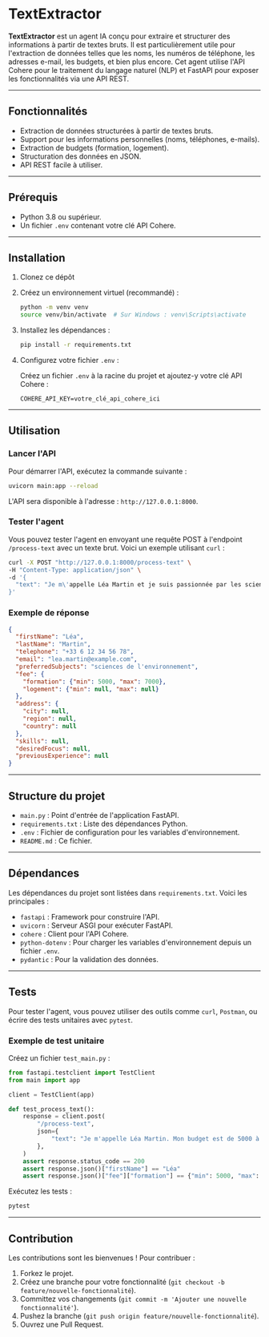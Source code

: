 # TextExtractor

**TextExtractor** est un agent IA conçu pour extraire et structurer des informations à partir de textes bruts. Il est particulièrement utile pour l'extraction de données telles que les noms, les numéros de téléphone, les adresses e-mail, les budgets, et bien plus encore. Cet agent utilise l'API Cohere pour le traitement du langage naturel (NLP) et FastAPI pour exposer les fonctionnalités via une API REST.

---

## Fonctionnalités

- Extraction de données structurées à partir de textes bruts.
- Support pour les informations personnelles (noms, téléphones, e-mails).
- Extraction de budgets (formation, logement).
- Structuration des données en JSON.
- API REST facile à utiliser.

---

## Prérequis

- Python 3.8 ou supérieur.
- Un fichier `.env` contenant votre clé API Cohere.

---

## Installation

1. Clonez ce dépôt

2. Créez un environnement virtuel (recommandé) :

   ```bash
   python -m venv venv
   source venv/bin/activate  # Sur Windows : venv\Scripts\activate
   ```

3. Installez les dépendances :

   ```bash
   pip install -r requirements.txt
   ```

4. Configurez votre fichier `.env` :

   Créez un fichier `.env` à la racine du projet et ajoutez-y votre clé API Cohere :

   ```plaintext
   COHERE_API_KEY=votre_clé_api_cohere_ici
   ```

---

## Utilisation

### Lancer l'API

Pour démarrer l'API, exécutez la commande suivante :

```bash
uvicorn main:app --reload
```

L'API sera disponible à l'adresse : `http://127.0.0.1:8000`.

### Tester l'agent

Vous pouvez tester l'agent en envoyant une requête POST à l'endpoint `/process-text` avec un texte brut. Voici un exemple utilisant `curl` :

```bash
curl -X POST "http://127.0.0.1:8000/process-text" \
-H "Content-Type: application/json" \
-d '{
  "text": "Je m\'appelle Léa Martin et je suis passionnée par les sciences de l\'environnement. Mon numéro de téléphone est +33 6 12 34 56 78, et mon e-mail est lea.martin@example.com. Mon budget pour une formation est de 5000 à 7000 €."
}'
```

### Exemple de réponse

```json
{
  "firstName": "Léa",
  "lastName": "Martin",
  "telephone": "+33 6 12 34 56 78",
  "email": "lea.martin@example.com",
  "preferredSubjects": "sciences de l'environnement",
  "fee": {
    "formation": {"min": 5000, "max": 7000},
    "logement": {"min": null, "max": null}
  },
  "address": {
    "city": null,
    "region": null,
    "country": null
  },
  "skills": null,
  "desiredFocus": null,
  "previousExperience": null
}
```

---

## Structure du projet

- `main.py` : Point d'entrée de l'application FastAPI.
- `requirements.txt` : Liste des dépendances Python.
- `.env` : Fichier de configuration pour les variables d'environnement.
- `README.md` : Ce fichier.

---

## Dépendances

Les dépendances du projet sont listées dans `requirements.txt`. Voici les principales :

- `fastapi` : Framework pour construire l'API.
- `uvicorn` : Serveur ASGI pour exécuter FastAPI.
- `cohere` : Client pour l'API Cohere.
- `python-dotenv` : Pour charger les variables d'environnement depuis un fichier `.env`.
- `pydantic` : Pour la validation des données.

---

## Tests

Pour tester l'agent, vous pouvez utiliser des outils comme `curl`, `Postman`, ou écrire des tests unitaires avec `pytest`.

### Exemple de test unitaire

Créez un fichier `test_main.py` :

```python
from fastapi.testclient import TestClient
from main import app

client = TestClient(app)

def test_process_text():
    response = client.post(
        "/process-text",
        json={
            "text": "Je m'appelle Léa Martin. Mon budget est de 5000 à 7000 €."
        },
    )
    assert response.status_code == 200
    assert response.json()["firstName"] == "Léa"
    assert response.json()["fee"]["formation"] == {"min": 5000, "max": 7000}
```

Exécutez les tests :

```bash
pytest
```

---

## Contribution

Les contributions sont les bienvenues ! Pour contribuer :

1. Forkez le projet.
2. Créez une branche pour votre fonctionnalité (`git checkout -b feature/nouvelle-fonctionnalité`).
3. Committez vos changements (`git commit -m 'Ajouter une nouvelle fonctionnalité'`).
4. Pushez la branche (`git push origin feature/nouvelle-fonctionnalité`).
5. Ouvrez une Pull Request.
